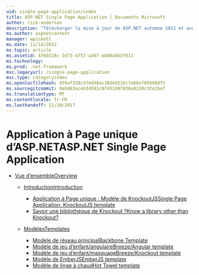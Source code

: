 ```yaml
---
uid: single-page-application/index
title: ASP.NET Single Page Application | Documents Microsoft
author: rick-anderson
description: "Télécharger la mise à jour de ASP.NET automne 2012 et avoir une meilleure expérience de bout en bout pour générer des applications avec significatives interactions côté client à l’aide de JavaScrip..."
ms.author: aspnetcontent
manager: wpickett
ms.date: 11/14/2012
ms.topic: article
ms.assetid: 4760328c-3d73-4757-a36f-ab80a5b3f611
ms.technology: 
ms.prod: .net-framework
msc.legacyurl: /single-page-application
msc.type: categoryindex
ms.openlocfilehash: 459af328c37edd0ac38ddd51bc7eb6e705690df5
ms.sourcegitcommit: 9a9483aceb34591c97451997036a9120c3fe2baf
ms.translationtype: MT
ms.contentlocale: fr-FR
ms.lasthandoff: 11/10/2017
---
```

<a name="aspnet-single-page-application"></a><span data-ttu-id="e7b82-103">Application à Page unique d’ASP.NET</span><span class="sxs-lookup"><span data-stu-id="e7b82-103">ASP.NET Single Page Application</span></span>
====================
- [<span data-ttu-id="e7b82-104">Vue d’ensemble</span><span class="sxs-lookup"><span data-stu-id="e7b82-104">Overview</span></span>](overview/index.md)

    - [<span data-ttu-id="e7b82-105">Introduction</span><span class="sxs-lookup"><span data-stu-id="e7b82-105">Introduction</span></span>](overview/introduction/index.md)

        - [<span data-ttu-id="e7b82-106">Application à Page unique : Modèle de KnockoutJS</span><span class="sxs-lookup"><span data-stu-id="e7b82-106">Single Page Application: KnockoutJS template</span></span>](overview/introduction/knockoutjs-template.md)
        - [<span data-ttu-id="e7b82-107">Savoir une bibliothèque de Knockout ?</span><span class="sxs-lookup"><span data-stu-id="e7b82-107">Know a library other than Knockout?</span></span>](overview/introduction/other-libraries.md)
    - [<span data-ttu-id="e7b82-108">Modèles</span><span class="sxs-lookup"><span data-stu-id="e7b82-108">Templates</span></span>](overview/templates/index.md)

        - [<span data-ttu-id="e7b82-109">Modèle de réseau principal</span><span class="sxs-lookup"><span data-stu-id="e7b82-109">Backbone Template</span></span>](overview/templates/backbonejs-template.md)
        - [<span data-ttu-id="e7b82-110">Modèle de jeu d’enfant/angulaire</span><span class="sxs-lookup"><span data-stu-id="e7b82-110">Breeze/Angular template</span></span>](overview/templates/breezeangular-template.md)
        - [<span data-ttu-id="e7b82-111">Modèle de jeu d’enfant/masquage</span><span class="sxs-lookup"><span data-stu-id="e7b82-111">Breeze/Knockout template</span></span>](overview/templates/breezeknockout-template.md)
        - [<span data-ttu-id="e7b82-112">Modèle de EmberJS</span><span class="sxs-lookup"><span data-stu-id="e7b82-112">EmberJS template</span></span>](overview/templates/emberjs-template.md)
        - [<span data-ttu-id="e7b82-113">Modèle de linge à chaud</span><span class="sxs-lookup"><span data-stu-id="e7b82-113">Hot Towel template</span></span>](overview/templates/hottowel-template.md)
